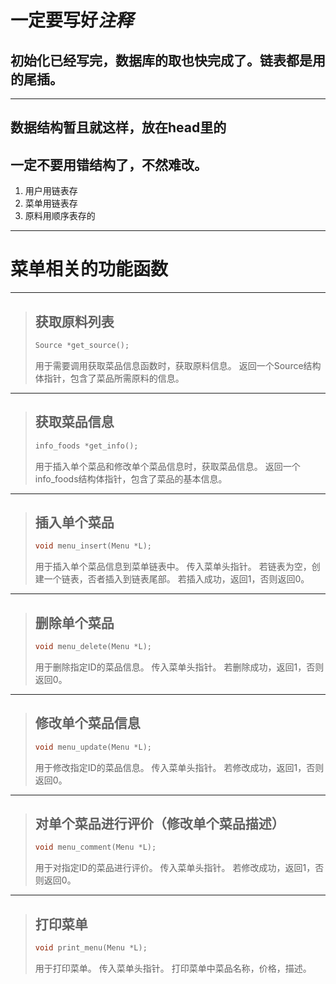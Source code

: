 # 一定要写好***注释***
## 初始化已经写完，数据库的取也快完成了。链表都是用的**尾插**。
***
## 数据结构暂且就这样，放在head里的

## 一定不要用错结构了，不然难改。
1. 用户用链表存
2. 菜单用链表存
3. 原料用顺序表存的

***

# 菜单相关的功能函数

***

>## 获取原料列表
>
>```C
>Source *get_source();
>```
>
>用于需要调用获取菜品信息函数时，获取原料信息。
>返回一个Source结构体指针，包含了菜品所需原料的信息。

***

>## 获取菜品信息
>
>```C
>info_foods *get_info();
>```
>
>用于插入单个菜品和修改单个菜品信息时，获取菜品信息。
>返回一个info_foods结构体指针，包含了菜品的基本信息。

***

>## 插入单个菜品
>
>```C
>void menu_insert(Menu *L);
>```
>
>用于插入单个菜品信息到菜单链表中。
>传入菜单头指针。
>若链表为空，创建一个链表，否者插入到链表尾部。
>若插入成功，返回1，否则返回0。

***

>## 删除单个菜品
>
>```C
>void menu_delete(Menu *L);
>```
>
>用于删除指定ID的菜品信息。
>传入菜单头指针。
>若删除成功，返回1，否则返回0。

***

>## 修改单个菜品信息
>
>```C
>void menu_update(Menu *L);
>```
>
>用于修改指定ID的菜品信息。
>传入菜单头指针。
>若修改成功，返回1，否则返回0。

***

>## 对单个菜品进行评价（修改单个菜品描述）
>
>```C
>void menu_comment(Menu *L);
>```
>
>用于对指定ID的菜品进行评价。
>传入菜单头指针。
>若修改成功，返回1，否则返回0。

***

>## 打印菜单
>
>```C
>void print_menu(Menu *L);
>```
>
>用于打印菜单。
>传入菜单头指针。
>打印菜单中菜品名称，价格，描述。

   
